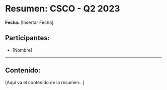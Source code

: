 # Resumen: CSCO - Q2 2023

**Fecha:** [Insertar Fecha]

## Participantes:
* [Nombre]

---

## Contenido:

[Aquí va el contenido de la resumen...]